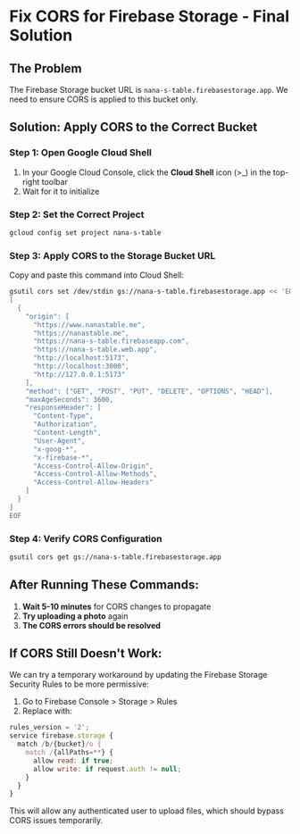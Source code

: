 # Fix CORS for Firebase Storage - Final Solution

## The Problem
The Firebase Storage bucket URL is `nana-s-table.firebasestorage.app`. We need to ensure CORS is applied to this bucket only.

## Solution: Apply CORS to the Correct Bucket

### Step 1: Open Google Cloud Shell
1. In your Google Cloud Console, click the **Cloud Shell** icon (>_) in the top-right toolbar
2. Wait for it to initialize

### Step 2: Set the Correct Project
```bash
gcloud config set project nana-s-table
```

### Step 3: Apply CORS to the Storage Bucket URL
Copy and paste this command into Cloud Shell:

```bash
gsutil cors set /dev/stdin gs://nana-s-table.firebasestorage.app << 'EOF'
[
  {
    "origin": [
      "https://www.nanastable.me",
      "https://nanastable.me",
      "https://nana-s-table.firebaseapp.com", 
      "https://nana-s-table.web.app",
      "http://localhost:5173",
      "http://localhost:3000",
      "http://127.0.0.1:5173"
    ],
    "method": ["GET", "POST", "PUT", "DELETE", "OPTIONS", "HEAD"],
    "maxAgeSeconds": 3600,
    "responseHeader": [
      "Content-Type",
      "Authorization",
      "Content-Length",
      "User-Agent", 
      "x-goog-*",
      "x-firebase-*",
      "Access-Control-Allow-Origin",
      "Access-Control-Allow-Methods", 
      "Access-Control-Allow-Headers"
    ]
  }
]
EOF
```

### Step 4: Verify CORS Configuration
```bash
gsutil cors get gs://nana-s-table.firebasestorage.app
```

## After Running These Commands:

1. **Wait 5-10 minutes** for CORS changes to propagate
2. **Try uploading a photo** again
3. **The CORS errors should be resolved**

## If CORS Still Doesn't Work:

We can try a temporary workaround by updating the Firebase Storage Security Rules to be more permissive:

1. Go to Firebase Console > Storage > Rules
2. Replace with:
```javascript
rules_version = '2';
service firebase.storage {
  match /b/{bucket}/o {
    match /{allPaths=**} {
      allow read: if true;
      allow write: if request.auth != null;
    }
  }
}
```

This will allow any authenticated user to upload files, which should bypass CORS issues temporarily.